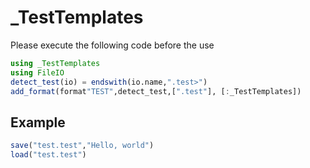 # _TestTemplates

Please execute the following code before the use
```Julia
using _TestTemplates
using FileIO
detect_test(io) = endswith(io.name,".test>")
add_format(format"TEST",detect_test,[".test"], [:_TestTemplates])
```

## Example

```Julia
save("test.test","Hello, world")
load("test.test")
```